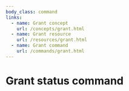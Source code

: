 ```yaml
---
body_class: command
links:
  - name: Grant concept
    url: /concepts/grant.html
  - name: Grant resource
    url: /resources/grant.html
  - name: Grant command
    url: /commands/grant.html
---
```


# Grant status command

<section>

</section>

